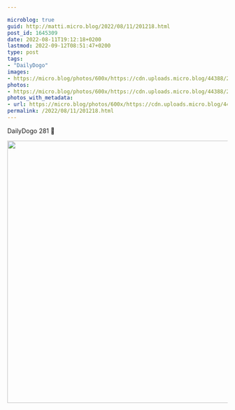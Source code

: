 ```yaml
---

microblog: true
guid: http://matti.micro.blog/2022/08/11/201218.html
post_id: 1645309
date: 2022-08-11T19:12:18+0200
lastmod: 2022-09-12T08:51:47+0200
type: post
tags:
- "DailyDogo"
images:
- https://micro.blog/photos/600x/https://cdn.uploads.micro.blog/44388/2022/bdb137c228.jpg
photos:
- https://micro.blog/photos/600x/https://cdn.uploads.micro.blog/44388/2022/bdb137c228.jpg
photos_with_metadata:
- url: https://micro.blog/photos/600x/https://cdn.uploads.micro.blog/44388/2022/bdb137c228.jpg
permalink: /2022/08/11/201218.html
---
```

DailyDogo 281 🐶

<img src="/media/uploads/2022/bdb137c228.jpg" width="600" height="600" alt="" />
